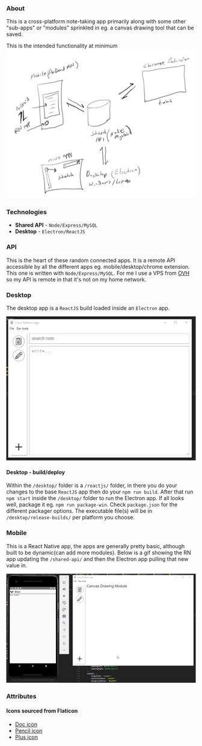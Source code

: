 ### About
This is a cross-platform note-taking app primarily along with some other "sub-apps" or "modules" sprinkled in eg. a canvas drawing tool that can be saved.

This is the intended functionality at minimum
![cross platform design](./architecture.PNG)

### Technologies
* **Shared API** - `Node/Express/MySQL`
* **Desktop** - `Electron/ReactJS`

### API
This is the heart of these random connected apps. It is a remote API accessible by all the different apps eg. mobile/desktop/chrome extension. This one is written with `Node/Express/MySQL`. For me I use a VPS from [OVH](https://www.ovh.com/world/) so my API is remote in that it's not on my home network.

### Desktop
The desktop app is a `ReactJS` build loaded inside an `Electron` app.

![current design and functionality as of 04/26/2020](./electron-basic-app-based-on-reactjs-04-26-2020.gif)

#### Desktop - build/deploy
Within the `/desktop/` folder is a `/reactjs/` folder, in there you do your changes to the base `ReactJS` app then do your `npm run build`.
After that run `npm start` inside the `/desktop/` folder to run the Electron app. If all looks well, package it eg. `npm run package-win`.
Check `package.json` for the different packager options.
The executable file(s) will be in `/desktop/release-builds/` per platform you choose.

### Mobile
This is a React Native app, the apps are generally pretty basic, although built to be dynamic(can add more modules).
Below is a gif showing the RN app updating the `/shared-api/` and then the Electron app pulling that new value in.

![current React Native app 04/30/2020](./react-native-app-04-29-2020.gif)

### Attributes
#### Icons sourced from Flaticon
* [Doc icon](https://www.flaticon.com/authors/monkik)
* [Pencil icon](https://www.flaticon.com/authors/those-icons)
* [Plus icon](https://www.flaticon.com/authors/pixel-perfect)